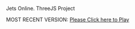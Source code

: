 Jets Online. ThreeJS Project

MOST RECENT VERSION: [Please Click here to Play](https://rawcdn.githack.com/alperenbutun/jets-online/e8e9c84/index.html)
